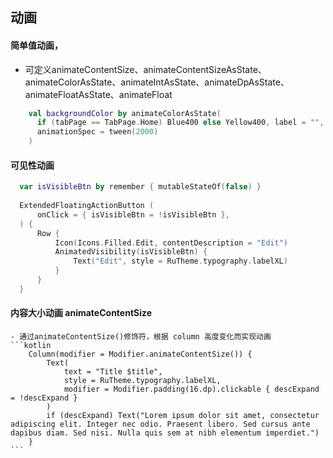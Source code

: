 ## 动画

#### 简单值动画， 
  - 可定义animateContentSize、animateContentSizeAsState、animateColorAsState、animateIntAsState、animateDpAsState、animateFloatAsState、animateFloat
  ```kotlin
      val backgroundColor by animateColorAsState(
        if (tabPage == TabPage.Home) Blue400 else Yellow400, label = "",
        animationSpec = tween(2000)
      )
  ```

#### 可见性动画
  ```kotlin
    var isVisibleBtn by remember { mutableStateOf(false) }
    
    ExtendedFloatingActionButton (
        onClick = { isVisibleBtn = !isVisibleBtn },
    ) {
        Row {
            Icon(Icons.Filled.Edit, contentDescription = "Edit")
            AnimatedVisibility(isVisibleBtn) {
                Text("Edit", style = RuTheme.typography.labelXL)
            }
        }
    }
  ```

#### 内容大小动画 animateContentSize
    - 通过animateContentSize()修饰符，根据 column 高度变化而实现动画
    ```kotlin
        Column(modifier = Modifier.animateContentSize()) {
            Text(
                text = "Title $title",
                style = RuTheme.typography.labelXL,
                modifier = Modifier.padding(16.dp).clickable { descExpand = !descExpand }
            )
            if (descExpand) Text("Lorem ipsum dolor sit amet, consectetur adipiscing elit. Integer nec odio. Praesent libero. Sed cursus ante dapibus diam. Sed nisi. Nulla quis sem at nibh elementum imperdiet.")
        }
    ```